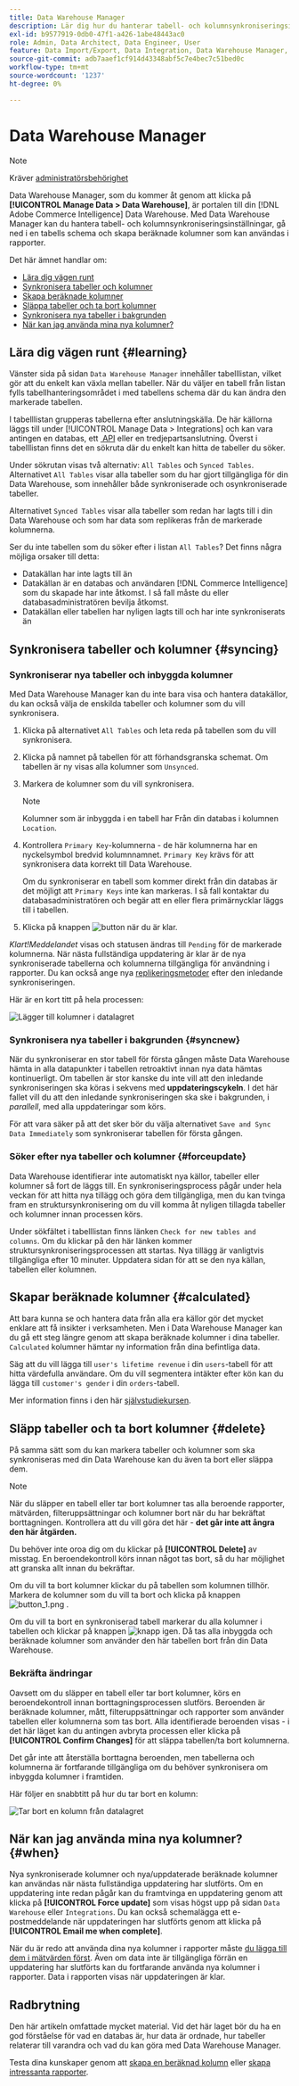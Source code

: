 ```yaml
---
title: Data Warehouse Manager
description: Lär dig hur du hanterar tabell- och kolumnsynkroniseringsinställningar, fördjupar dig i ett tabellschema och skapar beräknade kolumner som kan användas i rapporter.
exl-id: b9577919-0db0-47f1-a426-1abe48443ac0
role: Admin, Data Architect, Data Engineer, User
feature: Data Import/Export, Data Integration, Data Warehouse Manager, Commerce Tables
source-git-commit: adb7aaef1cf914d43348abf5c7e4bec7c51bed0c
workflow-type: tm+mt
source-wordcount: '1237'
ht-degree: 0%

---
```


# Data Warehouse Manager

>[!NOTE]
>
>Kräver [administratörsbehörighet](../../administrator/user-management/user-management.md)

Data Warehouse Manager, som du kommer åt genom att klicka på **[!UICONTROL Manage Data > Data Warehouse]**, är portalen till din [!DNL Adobe Commerce Intelligence] Data Warehouse. Med Data Warehouse Manager kan du hantera tabell- och kolumnsynkroniseringsinställningar, gå ned i en tabells schema och skapa beräknade kolumner som kan användas i rapporter.

Det här ämnet handlar om:

* [Lära dig vägen runt](#learning)
* [Synkronisera tabeller och kolumner](#syncing)
* [Skapa beräknade kolumner](#calculated)
* [Släppa tabeller och ta bort kolumner](#delete)
* [Synkronisera nya tabeller i bakgrunden](#syncnew)
* [När kan jag använda mina nya kolumner?](#when)

## Lära dig vägen runt {#learning}

Vänster sida på sidan `Data Warehouse Manager` innehåller tabelllistan, vilket gör att du enkelt kan växla mellan tabeller. När du väljer en tabell från listan fylls tabellhanteringsområdet i med tabellens schema där du kan ändra den markerade tabellen.

I tabelllistan grupperas tabellerna efter anslutningskälla. De här källorna läggs till under [!UICONTROL Manage Data > Integrations] och kan vara antingen en databas, ett [&#x200B; API &#x200B;](https://developer.adobe.com/commerce/services/reporting/) eller en tredjepartsanslutning. Överst i tabelllistan finns det en sökruta där du enkelt kan hitta de tabeller du söker.

Under sökrutan visas två alternativ: `All Tables` och `Synced Tables`. Alternativet `All Tables` visar alla tabeller som du har gjort tillgängliga för din Data Warehouse, som innehåller både synkroniserade och osynkroniserade tabeller.

Alternativet `Synced Tables` visar alla tabeller som redan har lagts till i din Data Warehouse och som har data som replikeras från de markerade kolumnerna.

Ser du inte tabellen som du söker efter i listan `All Tables`? Det finns några möjliga orsaker till detta:

* Datakällan har inte lagts till än
* Datakällan är en databas och användaren [!DNL Commerce Intelligence] som du skapade har inte åtkomst. I så fall måste du eller databasadministratören bevilja åtkomst.
* Datakällan eller tabellen har nyligen lagts till och har inte synkroniserats än

## Synkronisera tabeller och kolumner {#syncing}

### Synkroniserar nya tabeller och inbyggda kolumner

Med Data Warehouse Manager kan du inte bara visa och hantera datakällor, du kan också välja de enskilda tabeller och kolumner som du vill synkronisera.

1. Klicka på alternativet `All Tables` och leta reda på tabellen som du vill synkronisera.
1. Klicka på namnet på tabellen för att förhandsgranska schemat. Om tabellen är ny visas alla kolumner som `Unsynced`.
1. Markera de kolumner som du vill synkronisera.

   >[!NOTE]
   >
   >Kolumner som är inbyggda i en tabell har Från din databas i kolumnen `Location`.

1. Kontrollera `Primary Key`-kolumnerna - de här kolumnerna har en nyckelsymbol bredvid kolumnnamnet. `Primary Key` krävs för att synkronisera data korrekt till Data Warehouse.

   Om du synkroniserar en tabell som kommer direkt från din databas är det möjligt att `Primary Keys` inte kan markeras. I så fall kontaktar du databasadministratören och begär att en eller flera primärnycklar läggs till i tabellen.
1. Klicka på knappen ![button](../../assets/button.png) när du är klar.

*Klart!Meddelandet* visas och statusen ändras till `Pending` för de markerade kolumnerna. När nästa fullständiga uppdatering är klar är de nya synkroniserade tabellerna och kolumnerna tillgängliga för användning i rapporter. Du kan också ange nya [replikeringsmetoder](./cfg-replication-methods.md) efter den inledande synkroniseringen.

Här är en kort titt på hela processen:

![Lägger till kolumner i datalagret](../../assets/DW_sync.gif)

### Synkronisera nya tabeller i bakgrunden {#syncnew}

När du synkroniserar en stor tabell för första gången måste Data Warehouse hämta in alla datapunkter i tabellen retroaktivt innan nya data hämtas kontinuerligt. Om tabellen är stor kanske du inte vill att den inledande synkroniseringen ska köras i sekvens med **uppdateringscykeln**. I det här fallet vill du att den inledande synkroniseringen ska ske i bakgrunden, i *parallell*, med alla uppdateringar som körs.

För att vara säker på att det sker bör du välja alternativet `Save and Sync Data Immediately` som synkroniserar tabellen för första gången.

### Söker efter nya tabeller och kolumner {#forceupdate}

Data Warehouse identifierar inte automatiskt nya källor, tabeller eller kolumner så fort de läggs till. En synkroniseringsprocess pågår under hela veckan för att hitta nya tillägg och göra dem tillgängliga, men du kan tvinga fram en struktursynkronisering om du vill komma åt nyligen tillagda tabeller och kolumner innan processen körs.

Under sökfältet i tabelllistan finns länken `Check for new tables and columns`. Om du klickar på den här länken kommer struktursynkroniseringsprocessen att startas. Nya tillägg är vanligtvis tillgängliga efter 10 minuter. Uppdatera sidan för att se den nya källan, tabellen eller kolumnen.

## Skapar beräknade kolumner {#calculated}

Att bara kunna se och hantera data från alla era källor gör det mycket enklare att få insikter i verksamheten. Men i Data Warehouse Manager kan du gå ett steg längre genom att skapa beräknade kolumner i dina tabeller. `Calculated` kolumner hämtar ny information från dina befintliga data.

Säg att du vill lägga till `user's lifetime revenue` i din `users`-tabell för att hitta värdefulla användare. Om du vill segmentera intäkter efter kön kan du lägga till `customer's gender` i din `orders`-tabell.

Mer information finns i den här [självstudiekursen](../../data-analyst/data-warehouse-mgr/creating-calculated-columns.md).

## Släpp tabeller och ta bort kolumner {#delete}

På samma sätt som du kan markera tabeller och kolumner som ska synkroniseras med din Data Warehouse kan du även ta bort eller släppa dem.

>[!NOTE]
>
>När du släpper en tabell eller tar bort kolumner tas alla beroende rapporter, mätvärden, filteruppsättningar och kolumner bort när du har bekräftat borttagningen. Kontrollera att du vill göra det här - **det går inte att ångra den här åtgärden.**

Du behöver inte oroa dig om du klickar på **[!UICONTROL Delete]** av misstag. En beroendekontroll körs innan något tas bort, så du har möjlighet att granska allt innan du bekräftar.

Om du vill ta bort kolumner klickar du på tabellen som kolumnen tillhör. Markera de kolumner som du vill ta bort och klicka på knappen ![button\_1.png](../../assets/button_1.png) .

Om du vill ta bort en synkroniserad tabell markerar du alla kolumner i tabellen och klickar på knappen ![knapp](../../assets/button_1.png) igen. Då tas alla inbyggda och beräknade kolumner som använder den här tabellen bort från din Data Warehouse.

### Bekräfta ändringar

Oavsett om du släpper en tabell eller tar bort kolumner, körs en beroendekontroll innan borttagningsprocessen slutförs. Beroenden är beräknade kolumner, mått, filteruppsättningar och rapporter som använder tabellen eller kolumnerna som tas bort. Alla identifierade beroenden visas - i det här läget kan du antingen avbryta processen eller klicka på **[!UICONTROL Confirm Changes]** för att släppa tabellen/ta bort kolumnerna.

Det går inte att återställa borttagna beroenden, men tabellerna och kolumnerna är fortfarande tillgängliga om du behöver synkronisera om inbyggda kolumner i framtiden.

Här följer en snabbtitt på hur du tar bort en kolumn:

![Tar bort en kolumn från datalagret](../../assets/DW_delete.gif)

## När kan jag använda mina nya kolumner? {#when}

Nya synkroniserade kolumner och nya/uppdaterade beräknade kolumner kan användas när nästa fullständiga uppdatering har slutförts. Om en uppdatering inte redan pågår kan du framtvinga en uppdatering genom att klicka på **[!UICONTROL Force update]** som visas högst upp på sidan `Data Warehouse` eller `Integrations`. Du kan också schemalägga ett e-postmeddelande när uppdateringen har slutförts genom att klicka på **[!UICONTROL Email me when complete]**.

När du är redo att använda dina nya kolumner i rapporter måste [du lägga till dem i mätvärden först](../data-warehouse-mgr/manage-data-dimensions-metrics.md). Även om data inte är tillgängliga förrän en uppdatering har slutförts kan du fortfarande använda nya kolumner i rapporter. Data i rapporten visas när uppdateringen är klar.

## Radbrytning

Den här artikeln omfattade mycket material. Vid det här laget bör du ha en god förståelse för vad en databas är, hur data är ordnade, hur tabeller relaterar till varandra och vad du kan göra med Data Warehouse Manager.

Testa dina kunskaper genom att [skapa en beräknad kolumn](../data-warehouse-mgr/creating-calculated-columns.md) eller [skapa intressanta rapporter](../../tutorials/using-visual-report-builder.md).
